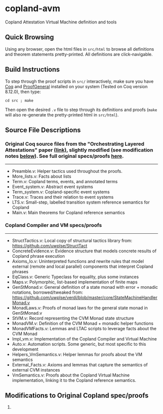 # copland-avm
Copland Attestation Virtual Machine definition and tools

## Quick Browsing

Using any browser, open the html files in `src/html` to browse all definitions and theorem statements pretty-printed.  All definitions are click-navigable.

## Build Instructions

To step through the proof scripts in `src/` interactively, make sure you have [Coq](https://coq.inria.fr/opam-using.html) and [ProofGeneral](https://proofgeneral.github.io/) installed on your system (Tested on Coq version 8.12.0), then type:

`cd src ; make`

Then open the desired `.v` file to step through its definitions and proofs (`make` will also re-generate the pretty-printed html in `src/html`).

## Source File Descriptions

### Original Coq source files from the "Orchestrating Layered Attestations" paper [(link)](https://ku-sldg.github.io/copland///resources/copland-post-2019.pdf), slightly modified (see modification notes [below](#Modifications-to-Original-Copland-spec/proofs)).  See full original specs/proofs [here](https://ku-sldg.github.io/copland/software.html).
---
* Preamble.v:  Helper tactics used throughout the proofs.
* More_lists.v:  Facts about lists
* Term.v:  Copland terms, events, and annotated terms
* Event_system.v:  Abstract event systems
* Term_system.v:  Copland-specific event systems
* Trace.v:  Traces and their relation to event systems
* LTS.v:  Small-step, labelled transition system reference semantics for Copland
* Main.v:  Main theorems for Copland reference semantics


### Copland Compiler and VM specs/proofs
---
* StructTactics.v:  Local copy of structural tactics library from:  https://github.com/uwplse/StructTact
* ConcreteEvidence.v:  Evidence structure that models concrete results of Copland phrase execution 
* Axioms_Io.v:  Uninterpreted functions and rewrite rules that model external (remote and local parallel) components that interpret Copland phrases
* EqClass.v:  Generic Typeclass for equality, plus some instances
* Maps.v:  Polymorphic, list-based implementation of finite maps
* GenStMonad.v:  General definition of a state monad with error + monadic notations, borrowed/tweaked from:  https://github.com/uwplse/verdi/blob/master/core/StateMachineHandlerMonad.v
* MonadLaws.v:  Proofs of monad laws for the general state monad in GenStMonad.v
* StVM.v:  Record representing the CVM Monad state structure
* MonadVM.v:  Definition of the CVM Monad + monadic helper functions
* MonadVMFacts.v:  Lemmas and LTAC scripts to leverage facts about the CVM Monad
* Impl_vm.v:  Implementation of the Copland Compiler and Virtual Machine
* Auto.v:  Automation scripts.  Some generic, but most specific to this development
* Helpers_VmSemantics.v:  Helper lemmas for proofs about the VM semantics
* External_Facts.v:  Axioms and lemmas that capture the semantics of external CVM instances
* VmSemantics.v:  Proofs about the Copland Virtual Machine implementation, linking it to the Copland reference semantics. 


## Modifications to Original Copland spec/proofs
1. 
